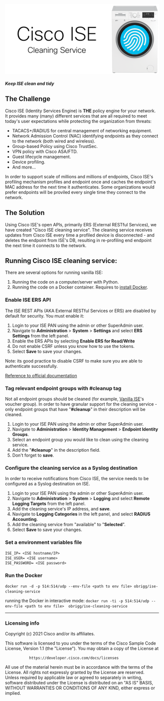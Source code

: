<img src="img/logo.png">

##### Keep ISE clean and tidy
## The Challenge

Cisco ISE (Identity Services Engine) is **THE** policy engine for your network. It provides many (many) different services that are all required to meet today's user expectations while protecting the organization from threats:
* TACACS+/RADIUS for central management of networking equipment.
* Network Admission Control (NAC) identifying endpoints as they connect to the network (both wired and wireless).
* Group-based Policy using Cisco TrustSec.
* VPN policy with Cisco ASA/FTD.
* Guest lifecycle management.
* Device profiling.
* And more...

In order to support scale of millions and millions of endpoints, Cisco ISE's profiling mechanism profiles and endpoint once and caches the endpoint's MAC address for the next time it authenticates.
Some organizations would prefer endpoints will be proviled every single time they connect to the network.

## The Solution

Using Cisco ISE's open APIs, primarily ERS (External RESTful Services), we have created "Cisco ISE cleaning service".
The cleaning service receives updates from Cisco ISE every time a profiled device is disconnected - and deletes the endpoint from ISE's DB, resulting in re-profiling end endpoint the next time it connects to the network.

## Running Cisco ISE cleaning service:

There are several options for running vanilla ISE:
1. Running the code on a computer/server with Python.
2. Running the code on a Docker container. Requires to <a href="https://docs.docker.com/get-docker/"> install Docker</a>.

### Enable ISE ERS API

The ISE REST APIs (AKA External RESTful Services or ERS) are disabled by default for security. You must enable it:
1. Login to your ISE PAN using the admin or other SuperAdmin user.
2. Navigate to **Administration** > **System** > **Settings** and select **ERS Settings** from the left panel.
4. Enable the ERS APIs by selecting **Enable ERS for Read/Write**
5. Do not enable CSRF unless you know how to use the tokens.
6. Select **Save** to save your changes.

Note: its good practice to disable CSRF to make sure you are able to authenticate successfully.

<a href="https://community.cisco.com/t5/security-documents/ise-ers-api-examples/ta-p/3622623#toc-hId--623796905"> Reference to official documentation </a>

### Tag relevant endpoint groups with #cleanup tag
Not all endpoint groups should be cleaned (for example, <a href="https://github.com/obrigg/Vanilla-ISE">Vanilla ISE</a>'s voucher group). In order to have granular support for the cleaning service - only endpoint groups that have "**#cleanup**" in their description will be cleaned.
1. Login to your ISE PAN using the admin or other SuperAdmin user.
2. Navigate to **Administration** > **Identity Management** > **Endpoint Identity Groups**.
3. Select an endpoint group you would like to clean using the cleaning service.
4. Add the "**#cleanup**" in the description field.
5. Don't forget to **save**. 

### Configure the cleaning service as a Syslog destination
In order to receive notifications from Cisco ISE, the service needs to be configured as a Syslog destination on ISE.
1. Login to your ISE PAN using the admin or other SuperAdmin user.
2. Navigate to **Administration** > **System** > **Logging** and select **Remote Logging Targets** from the left panel.
4. Add the cleaning service's IP address, and **save**.
5. Navigate to **Logging Categories** in the left panel, and select **RADIUS Accounting**.
6. Add the cleaning service from "available" to "**Selected**".
7. Select **Save** to save your changes.


### Set a environment variables file
```
ISE_IP= <ISE hostname/IP>
ISE_USER= <ISE username>
ISE_PASSWORD= <ISE password>
```

### Run the Docker
`docker run -d -p 514:514/udp --env-file <path to env file> obrigg/ise-cleaning-service`

running the Docker in interactive mode:
`docker run -ti -p 514:514/udp --env-file <path to env file>  obrigg/ise-cleaning-service`

----
### Licensing info
Copyright (c) 2021 Cisco and/or its affiliates.

This software is licensed to you under the terms of the Cisco Sample
Code License, Version 1.1 (the "License"). You may obtain a copy of the
License at

               https://developer.cisco.com/docs/licenses

All use of the material herein must be in accordance with the terms of
the License. All rights not expressly granted by the License are
reserved. Unless required by applicable law or agreed to separately in
writing, software distributed under the License is distributed on an "AS
IS" BASIS, WITHOUT WARRANTIES OR CONDITIONS OF ANY KIND, either express
or implied.
